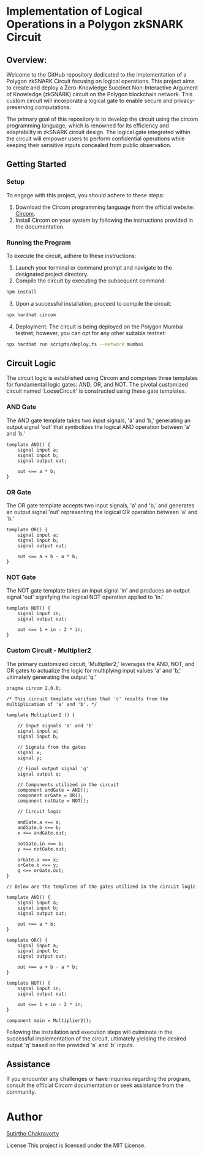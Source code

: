 # Implementation of Logical Operations in a Polygon zkSNARK Circuit

## Overview:
Welcome to the GitHub repository dedicated to the implementation of a Polygon zkSNARK Circuit focusing on logical operations. This project aims to create and deploy a Zero-Knowledge Succinct Non-Interactive Argument of Knowledge (zkSNARK) circuit on the Polygon blockchain network. This custom circuit will incorporate a logical gate to enable secure and privacy-preserving computations.

The primary goal of this repository is to develop the circuit using the circom programming language, which is renowned for its efficiency and adaptability in zkSNARK circuit design. The logical gate integrated within the circuit will empower users to perform confidential operations while keeping their sensitive inputs concealed from public observation.

## Getting Started

### Setup

To engage with this project, you should adhere to these steps:

1. Download the Circom programming language from the official website: [Circom](https://www.circom.io/).
2. Install Circom on your system by following the instructions provided in the documentation.

### Running the Program

To execute the circuit, adhere to these instructions:

1. Launch your terminal or command prompt and navigate to the designated project directory.
2. Compile the circuit by executing the subsequent command:

```bash
npm install
```

3. Upon a successful installation, proceed to compile the circuit:

```bash
npx hardhat circom
```

4. Deployment: The circuit is being deployed on the Polygon Mumbai testnet; however, you can opt for any other suitable testnet:

```bash
npx hardhat run scripts/deploy.ts --network mumbai
```

## Circuit Logic

The circuit logic is established using Circom and comprises three templates for fundamental logic gates: AND, OR, and NOT. The pivotal customized circuit named 'LooseCircuit' is constructed using these gate templates.

### AND Gate

The AND gate template takes two input signals, 'a' and 'b,' generating an output signal 'out' that symbolizes the logical AND operation between 'a' and 'b.'

```circom
template AND() {
    signal input a;
    signal input b;
    signal output out;

    out <== a * b;
}
```

### OR Gate

The OR gate template accepts two input signals, 'a' and 'b,' and generates an output signal 'out' representing the logical OR operation between 'a' and 'b.'

```circom
template OR() {
    signal input a;
    signal input b;
    signal output out;

    out <== a + b - a * b;
}
```

### NOT Gate

The NOT gate template takes an input signal 'in' and produces an output signal 'out' signifying the logical NOT operation applied to 'in.'

```circom
template NOT() {
    signal input in;
    signal output out;

    out <== 1 + in - 2 * in;
}
```

### Custom Circuit - Multiplier2

The primary customized circuit, 'Multiplier2,' leverages the AND, NOT, and OR gates to actualize the logic for multiplying input values 'a' and 'b,' ultimately generating the output 'q.'

```circom
pragma circom 2.0.0;

/* This circuit template verifies that 'c' results from the multiplication of 'a' and 'b'. */

template Multiplier2 () {

    // Input signals 'a' and 'b'
    signal input a;
    signal input b;

    // Signals from the gates
    signal x;
    signal y;

    // Final output signal 'q'
    signal output q;

    // Components utilized in the circuit
    component andGate = AND();
    component orGate = OR();
    component notGate = NOT();

    // Circuit logic

    andGate.a <== a;
    andGate.b <== b;
    x <== andGate.out;

    notGate.in <== b;
    y <== notGate.out;

    orGate.a <== x;
    orGate.b <== y;
    q <== orGate.out;
}

// Below are the templates of the gates utilized in the circuit logic

template AND() {
    signal input a;
    signal input b;
    signal output out;

    out <== a * b;
}

template OR() {
    signal input a;
    signal input b;
    signal output out;

    out <== a + b - a * b;
}

template NOT() {
    signal input in;
    signal output out;

    out <== 1 + in - 2 * in;
}

component main = Multiplier2();
```

Following the installation and execution steps will culminate in the successful implementation of the circuit, ultimately yielding the desired output 'q' based on the provided 'a' and 'b' inputs.

## Assistance
If you encounter any challenges or have inquiries regarding the program, consult the official Circom documentation or seek assistance from the community.

# Author
[Sutirtho Chakravorty](somanshusharma888@gmail.com)

License
This project is licensed under the MIT License.
